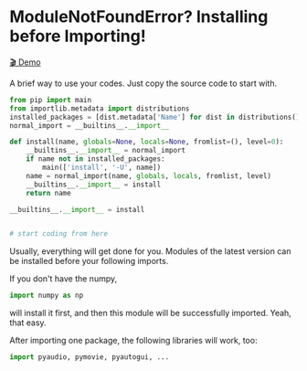 # ModuleNotFoundError? Installing before Importing!
[🎬 Demo](https://github.com/Magic-Abracadabra/magic-install/blob/main/Demo.mp4)

A brief way to use your codes. Just copy the source code to start with.
```python
from pip import main
from importlib.metadata import distributions
installed_packages = [dist.metadata['Name'] for dist in distributions()]
normal_import = __builtins__.__import__

def install(name, globals=None, locals=None, fromlist=(), level=0):
	__builtins__.__import__ = normal_import
	if name not in installed_packages:
		main(['install', '-U', name])
	name = normal_import(name, globals, locals, fromlist, level)
	__builtins__.__import__ = install
	return name

__builtins__.__import__ = install


# start coding from here
```
Usually, everything will get done for you. Modules of the latest version can be installed before your following imports.

If you don't have the numpy,
```python
import numpy as np
```
will install it first, and then this module will be successfully imported. Yeah, that easy.

After importing one package, the following libraries will work, too:
```python
import pyaudio, pymovie, pyautogui, ...
```
